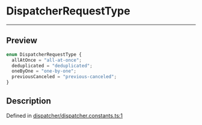 
      
# DispatcherRequestType

<div class="api-docs__separator" data-reactroot="">

---

</div><div class="api-docs__section">

## Preview

</div><div class="api-docs__preview enum">

```ts
enum DispatcherRequestType {
  allAtOnce = "all-at-once"; 
  deduplicated = "deduplicated"; 
  oneByOne = "one-by-one"; 
  previousCanceled = "previous-canceled"; 
}
```

</div><div class="api-docs__section">

## Description

</div><div class="api-docs__description"><span class="api-docs__do-not-parse">



</span></div><div class="api-docs__definition">

Defined in [dispatcher/dispatcher.constants.ts:1](https://github.com/BetterTyped/hyper-fetch/blob/1a97772c/packages/core/src/dispatcher/dispatcher.constants.ts#L1)

</div>